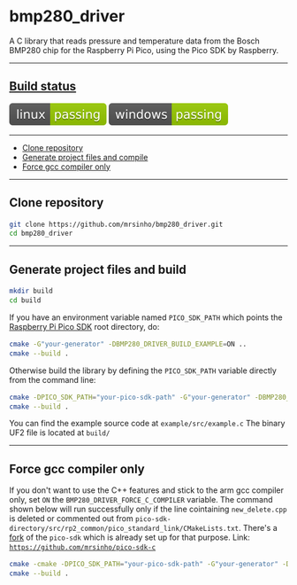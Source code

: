 # bmp280_driver

A C library that reads pressure and temperature data from the Bosch BMP280 chip for the Raspberry Pi Pico, using the Pico SDK by Raspberry.

---

## [Build status](https://github.com/MrSinho/bmp280_driver/tree/main/.ShCI)

[![linux_badge](.shci/linux-exit_code.svg)](.shci/linux-log.md)
[![windows_badge](.shci/windows-exit_code.svg)](.shci/windows-log.md)

---

* [Clone repository](#clone-repository)
* [Generate project files and compile](#generate-project-files-and-compile)
* [Force gcc compiler only](#force-gcc-compiler-only)

---

## Clone repository

```bash
git clone https://github.com/mrsinho/bmp280_driver.git
cd bmp280_driver
```

---

## Generate project files and build

```bash
mkdir build
cd build
```

If you have an environment variable named `PICO_SDK_PATH` which points the [Raspberry Pi Pico SDK](https://github.com/raspberrypi/pico-sdk) root directory, do:

```bash
cmake -G"your-generator" -DBMP280_DRIVER_BUILD_EXAMPLE=ON ..
cmake --build .
```

Otherwise build the library by defining the `PICO_SDK_PATH` variable directly from the command line:

```bash
cmake -DPICO_SDK_PATH="your-pico-sdk-path" -G"your-generator" -DBMP280_DRIVER_BUILD_EXAMPLE=ON ..
cmake --build .
```

You can find the example source code at `example/src/example.c`
The binary UF2 file is located at `build/`

---

## Force gcc compiler only

If you don't want to use the C++ features and stick to the arm gcc compiler only, set `ON` the `BMP280_DRIVER_FORCE_C_COMPILER` variable. The command shown below will run successfully only if the line cointaining `new_delete.cpp` is deleted or commented out from `pico-sdk-directory/src/rp2_common/pico_standard_link/CMakeLists.txt`. There's a [fork](https://github.com/mrsinho/pico-sdk-c) of the `pico-sdk` which is already set up for that purpose. Link: [`https://github.com/mrsinho/pico-sdk-c`](https://github.com/mrsinho/pico-sdk-c)

```bash
cmake -cmake -DPICO_SDK_PATH="your-pico-sdk-path" -G"your-generator" -DBMP280_DRIVER_BUILD_EXAMPLE=ON -DBMP280_DRIVER_FORCE_C_COMPILER=ON ..
cmake --build .
```